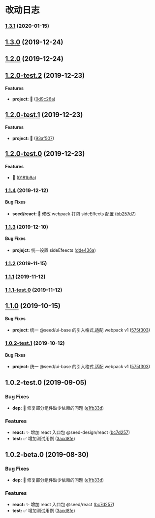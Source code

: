 # 改动日志

### [1.3.1](https://dev.sankuai.com/code/repo-detail/f2e/seed-ui-components/compare?source=@seed/ui-base@1.3.1&target=@seed/ui-base@1.3.1-test.2&codeArea=sh) (2020-01-15) 





## [1.3.0](https://code.mws.sankuai.com/repository/projects/f2e/repos/seed-ui-components/branches/compare?source=@seed/ui-base@1.3.0&target=@seed/ui-base@1.2.0&mwsArea=sh) (2019-12-24)

## [1.2.0](https://code.mws.sankuai.com/repository/projects/f2e/repos/seed-ui-components/branches/compare?source=@seed/ui-base@1.2.0&target=@seed/ui-base@1.2.0-test.2&mwsArea=sh) (2019-12-24)

## [1.2.0-test.2](https://code.mws.sankuai.com/repository/projects/f2e/repos/seed-ui-components/branches/compare?source=@seed/ui-base@1.2.0-test.2&target=@seed/ui-base@1.2.0-test.1&mwsArea=sh) (2019-12-23)

#### Features

- **project:** :bug:
  ([0d9c26a](https://code.mws.sankuai.com/repository/projects/f2e/repos/seed-ui-components/commits/0d9c26a?mwsArea=sh))

## [1.2.0-test.1](https://code.mws.sankuai.com/repository/projects/f2e/repos/seed-ui-components/branches/compare?source=@seed/ui-base@1.2.0-test.1&target=@seed/ui-base@1.2.0-test.0&mwsArea=sh) (2019-12-23)

#### Features

- **project:** :lipstick:
  ([93af507](https://code.mws.sankuai.com/repository/projects/f2e/repos/seed-ui-components/commits/93af507?mwsArea=sh))

## [1.2.0-test.0](https://code.mws.sankuai.com/repository/projects/f2e/repos/seed-ui-components/branches/compare?source=@seed/ui-base@1.2.0-test.0&target=@seed/ui-base@1.1.4&mwsArea=sh) (2019-12-23)

#### Features

- :lipstick:
  ([0181b9a](https://code.mws.sankuai.com/repository/projects/f2e/repos/seed-ui-components/commits/0181b9a?mwsArea=sh))

### [1.1.4](https://code.mws.sankuai.com/repository/projects/f2e/repos/seed-ui-components/branches/compare?source=@seed/ui-base@1.1.4&target=@seed/ui-base@1.1.3&mwsArea=sh) (2019-12-12)

#### Bug Fixes

- **seed/react:** :bug: 修改 webpack 打包 sideEffects 配置
  ([bb257d7](https://code.mws.sankuai.com/repository/projects/f2e/repos/seed-ui-components/commits/bb257d7?mwsArea=sh))

### [1.1.3](https://code.mws.sankuai.com/repository/projects/f2e/repos/seed-ui-components/branches/compare?source=@seed/ui-base@1.1.3&target=@seed/ui-base@1.1.2&mwsArea=sh) (2019-12-10)

#### Bug Fixes

- **projejct:** 统一设置 sideEfeects
  ([dde436a](https://code.mws.sankuai.com/repository/projects/f2e/repos/seed-ui-components/commits/dde436a?mwsArea=sh))

### [1.1.2](https://code.mws.sankuai.com/repository/projects/f2e/repos/seed-ui-components/branches/compare?source=@seed/ui-base@1.1.2&target=@seed/ui-base@1.1.1&mwsArea=sh) (2019-11-15)

### [1.1.1](https://code.mws.sankuai.com/repository/projects/f2e/repos/seed-ui-components/branches/compare?source=@seed/ui-base@1.1.1&target=@seed/ui-base@1.1.1-test.0&mwsArea=sh) (2019-11-12)

### [1.1.1-test.0](https://code.mws.sankuai.com/repository/projects/f2e/repos/seed-ui-components/branches/compare?source=@seed/ui-base@1.1.1-test.0&target=@seed/ui-base@1.1.0&mwsArea=sh) (2019-11-12)

## [1.1.0](https://code.mws.sankuai.com/repository/projects/f2e/repos/seed-ui-components/branches/compare?source=@seed/ui-base@1.1.0&target=@seed/ui-base@1.0.2-test.1&mwsArea=sh) (2019-10-15)

#### Bug Fixes

- **project:** 统一 @seed/ui-base 的引入格式,适配 webpack v1
  ([575f303](https://code.mws.sankuai.com/repository/projects/f2e/repos/seed-ui-components/commits/575f303?mwsArea=sh))

### [1.0.2-test.1](https://code.mws.sankuai.com/repository/projects/f2e/repos/seed-ui-components/branches/compare?source=@seed/ui-base@1.0.2-test.1&target=@seed/ui-base@1.0.2-test.0&mwsArea=sh) (2019-10-12)

#### Bug Fixes

- **project:** 统一 @seed/ui-base 的引入格式,适配 webpack v1
  ([575f303](https://code.mws.sankuai.com/repository/projects/f2e/repos/seed-ui-components/commits/575f303?mwsArea=sh))

## 1.0.2-test.0 (2019-09-05)

### Bug Fixes

- **dep:** :bug: 修复部分组件缺少依赖的问题
  ([e1fb33d](http://git.dianpingoa.com/v2/sh/projects/F2E/repos/seed-ui-components/commits/e1fb33d))

### Features

- **react:** :sparkles: 增加 react 入口包 @seed-design/react
  ([bc7d257](http://git.dianpingoa.com/v2/sh/projects/F2E/repos/seed-ui-components/commits/bc7d257))
- **test:** :white_check_mark: 增加测试用例
  ([3acd8fe](http://git.dianpingoa.com/v2/sh/projects/F2E/repos/seed-ui-components/commits/3acd8fe))

## 1.0.2-beta.0 (2019-08-30)

### Bug Fixes

- **dep:** :bug: 修复部分组件缺少依赖的问题
  ([e1fb33d](http://git.dianpingoa.com/v2/sh/projects/F2E/repos/seed-ui-components/commits/e1fb33d))

### Features

- **react:** :sparkles: 增加 react 入口包 @seed/react
  ([bc7d257](http://git.dianpingoa.com/v2/sh/projects/F2E/repos/seed-ui-components/commits/bc7d257))
- **test:** :white_check_mark: 增加测试用例
  ([3acd8fe](http://git.dianpingoa.com/v2/sh/projects/F2E/repos/seed-ui-components/commits/3acd8fe))
